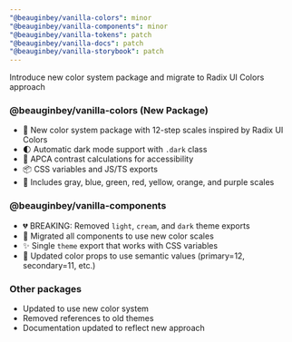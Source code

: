 ```yaml
---
"@beauginbey/vanilla-colors": minor
"@beauginbey/vanilla-components": minor
"@beauginbey/vanilla-tokens": patch
"@beauginbey/vanilla-docs": patch
"@beauginbey/vanilla-storybook": patch
---
```


Introduce new color system package and migrate to Radix UI Colors approach

### @beauginbey/vanilla-colors (New Package)
- 🎨 New color system package with 12-step scales inspired by Radix UI Colors
- 🌓 Automatic dark mode support with `.dark` class
- 🎯 APCA contrast calculations for accessibility
- 📦 CSS variables and JS/TS exports
- 🌈 Includes gray, blue, green, red, yellow, orange, and purple scales

### @beauginbey/vanilla-components
- 💔 BREAKING: Removed `light`, `cream`, and `dark` theme exports
- 🔄 Migrated all components to use new color scales
- ✨ Single `theme` export that works with CSS variables
- 🎨 Updated color props to use semantic values (primary=12, secondary=11, etc.)

### Other packages
- Updated to use new color system
- Removed references to old themes
- Documentation updated to reflect new approach